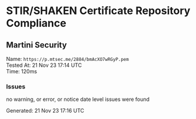 # STIR/SHAKEN Certificate Repository Compliance

## Martini Security

Name: `https://p.mtsec.me/2884/bmAcXO7wRGyP.pem`\
Tested At: 21 Nov 23 17:14 UTC\
Time: 120ms

### Issues

no warning, or error, or notice date level issues were found

Generated: 21 Nov 23 17:16 UTC
